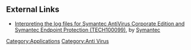 ## External Links

- [Interpreting the log files for Symantec AntiVirus Corporate Edition
  and Symantec Endpoint Protection
  (TECH100099)](http://www.symantec.com/business/support/index?page=content&id=TECH100099),
  by [Symantec](Symantec "wikilink")

[Category:Applications](Category:Applications "wikilink") [Category:Anti
Virus](Category:Anti_Virus "wikilink")
